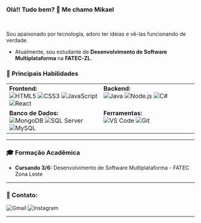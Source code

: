 ### Olá!! Tudo bem? 👋 Me chamo Mikael

<br>

Sou apaixonado por tecnologia, adoro ter ideias e vê-las funcionando de verdade. 
 - Atualmente, sou estudante de **Desenvolvimento de Software Multiplataforma** na **FATEC-ZL**.

### 🚀 Principais Habilidades

<table>
  <tr>
    <td valign="top" width="50%">
      <strong>Frontend:</strong><br>
      <img src="https://img.shields.io/badge/HTML5-E34F26?style=for-the-badge&logo=html5&logoColor=white" alt="HTML5">
      <img src="https://img.shields.io/badge/CSS3-1572B6?style=for-the-badge&logo=css3&logoColor=white" alt="CSS3">
      <img src="https://img.shields.io/badge/JavaScript-F7DF1E?style=for-the-badge&logo=javascript&logoColor=black" alt="JavaScript">
      <img src="https://img.shields.io/badge/React-20232A?style=for-the-badge&logo=react&logoColor=61DAFB" alt="React">
    </td>
    <td valign="top" width="50%">
      <strong>Backend:</strong><br>
      <img src="https://img.shields.io/badge/Java-ED8B00?style=for-the-badge&logo=openjdk&logoColor=white" alt="Java">
      <img src="https://img.shields.io/badge/Node.js-339933?style=for-the-badge&logo=nodedotjs&logoColor=white" alt="Node.js">
      <img src="https://img.shields.io/badge/C%23-239120?style=for-the-badge&logo=c-sharp&logoColor=white" alt="C#">
    </td>
  </tr>
  <tr>
    <td valign="top" width="50%">
      <strong>Banco de Dados:</strong><br>
      <img src="https://img.shields.io/badge/MongoDB-4EA94B?style=for-the-badge&logo=mongodb&logoColor=white" alt="MongoDB">
      <img src="https://img.shields.io/badge/Microsoft_SQL_Server-CC2927?style=for-the-badge&logo=microsoft-sql-server&logoColor=white" alt="SQL Server">
      <img src="https://img.shields.io/badge/MySQL-4479A1?style=for-the-badge&logo=mysql&logoColor=white" alt="MySQL">
    </td>
    <td valign="top" width="50%">
      <strong>Ferramentas:</strong><br>
      <img src="https://img.shields.io/badge/Visual_Studio_Code-0078D4?style=for-the-badge&logo=visual%20studio%20code&logoColor=white" alt="VS Code">
      <img src="https://img.shields.io/badge/GIT-E44C30?style=for-the-badge&logo=git&logoColor=white" alt="Git">
    </td>
  </tr>
</table>

---

### 🎓 Formação Acadêmica
* **Cursando 3/6:** Desenvolvimento de Software Multiplataforma - FATEC Zona Leste

---

### 💬 Contato:
<a href="mailto:contato.mikaelsilvasousa@gmail.com" style="text-decoration: none;">
  <img src="https://img.shields.io/badge/contato.mikaelsilvasousa@gmail.com-000000?style=plastic&logo=gmail&logoColor=EA4335" alt="Gmail"/>
</a>
<a href="https://instagram.com/mika.siilv" target="_blank" style="text-decoration: none;">
  <img src="https://img.shields.io/badge/@mika.siilv-000000?style=plastic&logo=instagram&logoColor=E4405F" alt="Instagram"/>
</a>

---
